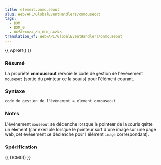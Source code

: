 ```yaml
---
title: element.onmouseout
slug: Web/API/GlobalEventHandlers/onmouseout
tags:
  - DOM
  - DOM_0
  - Référence_du_DOM_Gecko
translation_of: Web/API/GlobalEventHandlers/onmouseout
---
```

{{ ApiRef() }}

### Résumé

La propriété **onmouseout** renvoie le code de gestion de l'évènement `mouseout` (sortie du pointeur de la souris) pour l'élément courant.

### Syntaxe

    code de gestion de l'évènement = element.onmouseout

### Notes

L'évènement `mouseout` se déclenche lorsque le pointeur de la souris quitte un élément (par exemple lorsque le pointeur sort d'une image sur une page web, cet évènement se déclenche pour l'élément `image` correspondant).

### Spécification

{{ DOM0() }}
